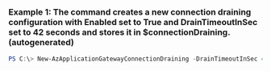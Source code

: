 ### Example 1: The command creates a new connection draining configuration with Enabled set to True and DrainTimeoutInSec set to 42 seconds and stores it in $connectionDraining. (autogenerated)
```powershell
PS C:\> New-AzApplicationGatewayConnectionDraining -DrainTimeoutInSec 42 -Enabled $True
```

